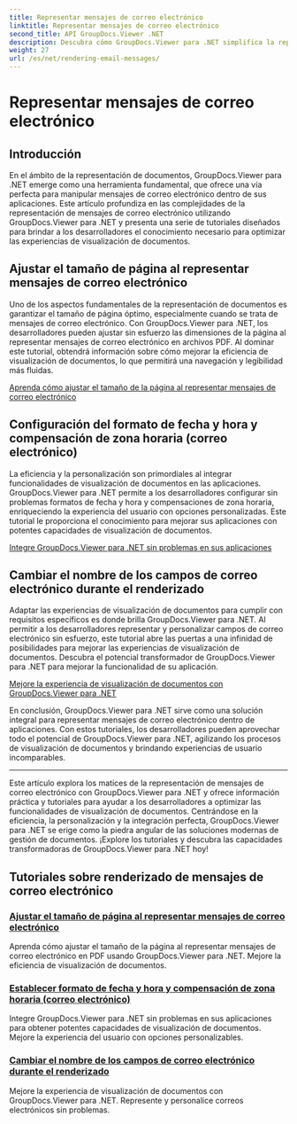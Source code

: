 ```yaml
---
title: Representar mensajes de correo electrónico
linktitle: Representar mensajes de correo electrónico
second_title: API GroupDocs.Viewer .NET
description: Descubra cómo GroupDocs.Viewer para .NET simplifica la representación de mensajes de correo electrónico en archivos PDF. Aprenda a ajustar el tamaño de la página, configurar el formato Fecha y hora y cambiar el nombre de los campos de manera eficiente.
weight: 27
url: /es/net/rendering-email-messages/
---
```


# Representar mensajes de correo electrónico

## Introducción

En el ámbito de la representación de documentos, GroupDocs.Viewer para .NET emerge como una herramienta fundamental, que ofrece una vía perfecta para manipular mensajes de correo electrónico dentro de sus aplicaciones. Este artículo profundiza en las complejidades de la representación de mensajes de correo electrónico utilizando GroupDocs.Viewer para .NET y presenta una serie de tutoriales diseñados para brindar a los desarrolladores el conocimiento necesario para optimizar las experiencias de visualización de documentos.

## Ajustar el tamaño de página al representar mensajes de correo electrónico

Uno de los aspectos fundamentales de la representación de documentos es garantizar el tamaño de página óptimo, especialmente cuando se trata de mensajes de correo electrónico. Con GroupDocs.Viewer para .NET, los desarrolladores pueden ajustar sin esfuerzo las dimensiones de la página al representar mensajes de correo electrónico en archivos PDF. Al dominar este tutorial, obtendrá información sobre cómo mejorar la eficiencia de visualización de documentos, lo que permitirá una navegación y legibilidad más fluidas.

[Aprenda cómo ajustar el tamaño de la página al representar mensajes de correo electrónico](./adjust-page-size-email/)

## Configuración del formato de fecha y hora y compensación de zona horaria (correo electrónico)

La eficiencia y la personalización son primordiales al integrar funcionalidades de visualización de documentos en las aplicaciones. GroupDocs.Viewer para .NET permite a los desarrolladores configurar sin problemas formatos de fecha y hora y compensaciones de zona horaria, enriqueciendo la experiencia del usuario con opciones personalizadas. Este tutorial le proporciona el conocimiento para mejorar sus aplicaciones con potentes capacidades de visualización de documentos.

[Integre GroupDocs.Viewer para .NET sin problemas en sus aplicaciones](./set-date-time-format-offset-email/)

## Cambiar el nombre de los campos de correo electrónico durante el renderizado

Adaptar las experiencias de visualización de documentos para cumplir con requisitos específicos es donde brilla GroupDocs.Viewer para .NET. Al permitir a los desarrolladores representar y personalizar campos de correo electrónico sin esfuerzo, este tutorial abre las puertas a una infinidad de posibilidades para mejorar las experiencias de visualización de documentos. Descubra el potencial transformador de GroupDocs.Viewer para .NET para mejorar la funcionalidad de su aplicación.

[Mejore la experiencia de visualización de documentos con GroupDocs.Viewer para .NET](./rename-email-fields/)

En conclusión, GroupDocs.Viewer para .NET sirve como una solución integral para representar mensajes de correo electrónico dentro de aplicaciones. Con estos tutoriales, los desarrolladores pueden aprovechar todo el potencial de GroupDocs.Viewer para .NET, agilizando los procesos de visualización de documentos y brindando experiencias de usuario incomparables.

--- 

Este artículo explora los matices de la representación de mensajes de correo electrónico con GroupDocs.Viewer para .NET y ofrece información práctica y tutoriales para ayudar a los desarrolladores a optimizar las funcionalidades de visualización de documentos. Centrándose en la eficiencia, la personalización y la integración perfecta, GroupDocs.Viewer para .NET se erige como la piedra angular de las soluciones modernas de gestión de documentos. ¡Explore los tutoriales y descubra las capacidades transformadoras de GroupDocs.Viewer para .NET hoy!
## Tutoriales sobre renderizado de mensajes de correo electrónico
### [Ajustar el tamaño de página al representar mensajes de correo electrónico](./adjust-page-size-email/)
Aprenda cómo ajustar el tamaño de la página al representar mensajes de correo electrónico en PDF usando GroupDocs.Viewer para .NET. Mejore la eficiencia de visualización de documentos.
### [Establecer formato de fecha y hora y compensación de zona horaria (correo electrónico)](./set-date-time-format-offset-email/)
Integre GroupDocs.Viewer para .NET sin problemas en sus aplicaciones para obtener potentes capacidades de visualización de documentos. Mejore la experiencia del usuario con opciones personalizables.
### [Cambiar el nombre de los campos de correo electrónico durante el renderizado](./rename-email-fields/)
Mejore la experiencia de visualización de documentos con GroupDocs.Viewer para .NET. Represente y personalice correos electrónicos sin problemas.